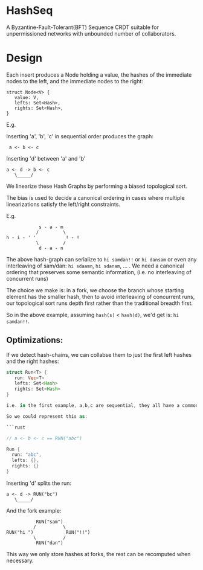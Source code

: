 # HashSeq

A Byzantine-Fault-Tolerant(BFT) Sequence CRDT suitable for unpermissioned networks with unbounded number of collaborators.

# Design

Each insert produces a Node holding a value, the hashes of the immediate nodes to the left, and the immediate nodes to the right:

```
struct Node<V> {
   value: V,
   lefts: Set<Hash>,
   rights: Set<Hash>,
}
```
E.g.

Inserting 'a', 'b', 'c' in sequential order produces the graph:
```
 a <- b <- c
```

Inserting 'd' between 'a' and 'b'
```
a <- d -> b <- c
   \_____/
```

We linearize these Hash Graphs by performing a biased topological sort.

The bias is used to decide a canonical ordering in cases where multiple linearizations satisfy the left/right constraints.

E.g.
```
            s - a - m
           /         \
h - i - ' '           ! - !
           \         /
            d - a - n

```

The above hash-graph can serialize to `hi samdan!!` or `hi dansam` or even any interleaving of sam/dan: `hi sdaamn`, `hi sdanam`, ... . We need a canonical ordering that preserves some semantic information, (i.e. no interleaving of concurrent runs)

The choice we make is: in a fork, we choose the branch whose starting element has the smaller hash, then to avoid interleaving of concurrent runs, our topological sort runs depth first rather than the traditional breadth first.

So in the above example, assuming `hash(s)` < `hash(d)`, we'd get is: `hi samdan!!`.


## Optimizations:


If we detect hash-chains, we can collabse them to just the first left hashes and the right hashes:

```rust
struct Run<T> {
   run: Vec<T>
   lefts: Set<Hash>
   rights: Set<Hash>
}

i.e. in the first example, a,b,c are sequential, they all have a common right hand (empty set), and their left hand is the previous element in the sequence.

So we could represent this as:

```rust

// a <- b <- c == RUN("abc")

Run {
  run: "abc",
  lefts: {},
  rights: {}
}

```

Inserting 'd' splits the run:

```
a <- d -> RUN("bc")
   \_____/
```

And the fork example:

```
           RUN("sam")
          /          \
RUN("hi ")            RUN("!!")
          \          /
           RUN("dan")
```

This way we only store hashes at forks, the rest can be recomputed when necessary.
